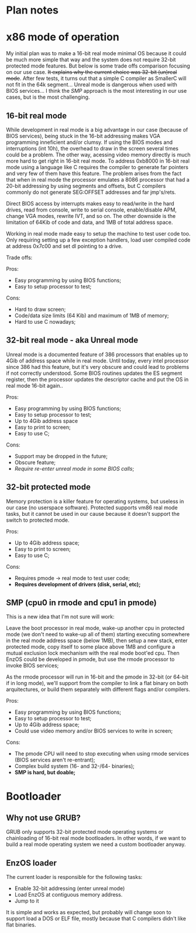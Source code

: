 # Plan notes

# x86 mode of operation

My initial plan was to make a 16-bit real mode minimal OS because it could be much more simple
that way and the system does not require 32-bit protected mode features. But below is 
some trade offs comparison focusing on our use case. ~~It explains why the current choice was
32-bit (un)real mode~~. After few tests, it turns out that a simple C compiler as SmallerC will
not fit in the 64k segment... Unreal mode is dangerous when used with BIOS services... 
I think the *SMP* approach is the most interesting in our use cases, but is the most challenging.

## 16-bit real mode

While development in real mode is a big advantage in our case (because of BIOS services), 
being stuck in the 16-bit addressing makes VGA programming inneficient and/or clumsy.
If using the BIOS modes and interruptions (int 10h), the overhead to draw in the screen 
several times could be a problem. The other way, acessing video memory directly is much more
hard to get right in 16-bit real mode.
To address 0xb8000 in 16-bit real mode using a language like C requires the compiler to generate 
far pointers and very few of them have this feature. The problem arises from the fact that 
when in real mode the processor emulates a 8086 processor that had a 20-bit addressing by using
segments and offsets, but C compilers commonly do not generate SEG:OFFSET addresses and far jmp's/rets.

Direct BIOS access by interrupts makes easy to read/write in the hard drives, read from console, write
to serial console, enable/disable APM, change VGA modes, rewrite IVT, and so on. The other downside
is the limitation of 64Kib of code and data, and 1MB of total address space.

Working in real mode made easy to setup the machine to test user code too. Only requiring setting up 
a few exception handlers, load user compiled code at address 0x7c00 and set dl pointing to a drive.

Trade offs:

Pros:
- Easy programming by using BIOS functions;
- Easy to setup processor to test;

Cons:
- Hard to draw screen;
- Code/data size limits (64 Kib) and maximum of 1MB of memory; 
- Hard to use C nowadays;


## 32-bit real mode - aka Unreal mode

Unreal mode is a documented feature of 386 processors that enables up to 4Gib of address space while in real mode.
Until today, every intel processor since 386 had this feature, but it's very obscure and could lead to problems 
if not correctly understood. Some BIOS routines updates the ES segment register, then the processor updates the 
descriptor cache and put the OS in real mode 16-bit again..

Pros:
- Easy programming by using BIOS functions;
- Easy to setup processor to test;
- Up to 4Gib address space
- Easy to print to screen;
- Easy to use C;

Cons:
- Support may be dropped in the future;
- Obscure feature;
- *Require re-enter unreal mode in some BIOS calls*;
 
## 32-bit protected mode
 
Memory protection is a killer feature for operating systems, but useless in our case (no userspace software).
Protected supports vm86 real mode tasks, but it cannot be used in our cause because it doesn't support the 
switch to protected mode.
 
Pros:
- Up to 4Gib address space;
- Easy to print to screen;
- Easy to use C;
  
Cons:
- Requires pmode -> real mode to test user code;
- **Requires development of drivers (disk, serial, etc);**

## SMP (cpu0 in rmode and cpu1 in pmode)

This is a new idea that I'm not sure will work: 

Leave the boot processor in real mode, wake-up another cpu in protected mode (we don't need to wake-up all of them) 
starting executing somewhere in the real mode address space (below 1MB), then setup a new stack, enter protected mode, 
copy itself to some place above 1MB and configure a mutual exclusion lock mechanism with the real mode  boot'ed cpu. Then EnzOS could be developed in pmode, but use the rmode processor to invoke BIOS services;

As the rmode processor will run in 16-bit and the pmode in 32-bit (or 64-bit if in long mode), we'll support from the compiler to link a flat binary on both arquitectures, or build them separately with different flags and/or compilers.

Pros:
- Easy programming by using BIOS functions;
- Easy to setup processor to test;
- Up to 4Gib address space;
- Could use video memory and/or BIOS services to write in screen;

Cons:
- The pmode CPU will need to stop executing when using rmode services (BIOS services aren't re-entrant);
- Complex build system (16- and 32-/64- binaries);
- **SMP is hard, but doable;**

# Bootloader

## Why not use GRUB?

GRUB only supports 32-bit protected mode operating systems or chainloading of 16-bit real mode bootloaders.
In other words, if we want to build a real mode operating system we need a custom bootloader anyway.

## EnzOS loader

The current loader is responsible for the following tasks:

- Enable 32-bit addressing (enter unreal mode)
- Load EnzOS at contiguous memory address.
- Jump to it

It is simple and works as expected, but probably will change soon to support load a DOS
or ELF file, mostly because that C compilers didn't like flat binaries.
